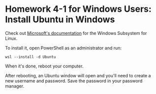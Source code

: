 # Homework 4-1 for Windows Users: Install Ubuntu in Windows

Check out [Microsoft's documentation](https://docs.microsoft.com/en-us/windows/wsl/install) for the Windows Subsystem for Linux.

To install it, open PowerShell as an administrator and run:

```
wsl --install -d Ubuntu
```

When it's done, reboot your computer.

After rebooting, an Ubuntu window will open and you'll need to create a new username and password. Save the password in your password manager.
